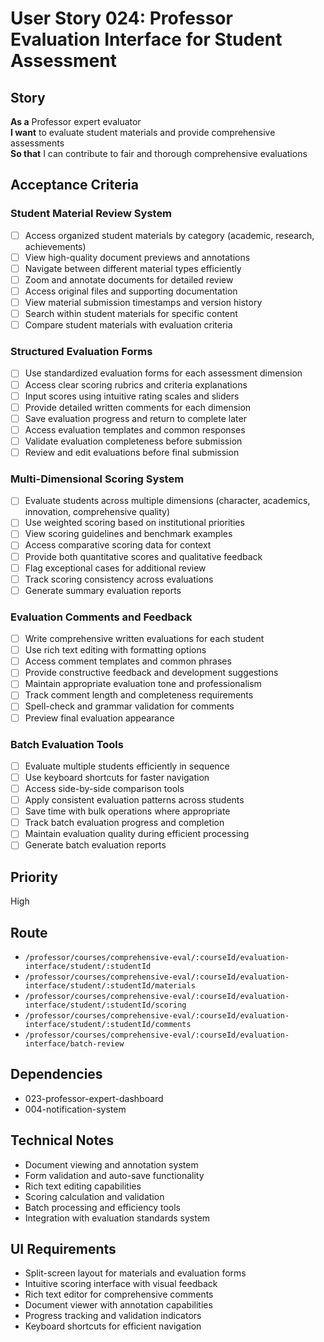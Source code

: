 # User Story 024: Professor Evaluation Interface for Student Assessment

## Story
**As a** Professor expert evaluator  
**I want** to evaluate student materials and provide comprehensive assessments  
**So that** I can contribute to fair and thorough comprehensive evaluations

## Acceptance Criteria

### Student Material Review System
- [ ] Access organized student materials by category (academic, research, achievements)
- [ ] View high-quality document previews and annotations
- [ ] Navigate between different material types efficiently
- [ ] Zoom and annotate documents for detailed review
- [ ] Access original files and supporting documentation
- [ ] View material submission timestamps and version history
- [ ] Search within student materials for specific content
- [ ] Compare student materials with evaluation criteria

### Structured Evaluation Forms
- [ ] Use standardized evaluation forms for each assessment dimension
- [ ] Access clear scoring rubrics and criteria explanations
- [ ] Input scores using intuitive rating scales and sliders
- [ ] Provide detailed written comments for each dimension
- [ ] Save evaluation progress and return to complete later
- [ ] Access evaluation templates and common responses
- [ ] Validate evaluation completeness before submission
- [ ] Review and edit evaluations before final submission

### Multi-Dimensional Scoring System
- [ ] Evaluate students across multiple dimensions (character, academics, innovation, comprehensive quality)
- [ ] Use weighted scoring based on institutional priorities
- [ ] View scoring guidelines and benchmark examples
- [ ] Access comparative scoring data for context
- [ ] Provide both quantitative scores and qualitative feedback
- [ ] Flag exceptional cases for additional review
- [ ] Track scoring consistency across evaluations
- [ ] Generate summary evaluation reports

### Evaluation Comments and Feedback
- [ ] Write comprehensive written evaluations for each student
- [ ] Use rich text editing with formatting options
- [ ] Access comment templates and common phrases
- [ ] Provide constructive feedback and development suggestions
- [ ] Maintain appropriate evaluation tone and professionalism
- [ ] Track comment length and completeness requirements
- [ ] Spell-check and grammar validation for comments
- [ ] Preview final evaluation appearance

### Batch Evaluation Tools
- [ ] Evaluate multiple students efficiently in sequence
- [ ] Use keyboard shortcuts for faster navigation
- [ ] Access side-by-side comparison tools
- [ ] Apply consistent evaluation patterns across students
- [ ] Save time with bulk operations where appropriate
- [ ] Track batch evaluation progress and completion
- [ ] Maintain evaluation quality during efficient processing
- [ ] Generate batch evaluation reports

## Priority
High

## Route
- `/professor/courses/comprehensive-eval/:courseId/evaluation-interface/student/:studentId`
- `/professor/courses/comprehensive-eval/:courseId/evaluation-interface/student/:studentId/materials`
- `/professor/courses/comprehensive-eval/:courseId/evaluation-interface/student/:studentId/scoring`
- `/professor/courses/comprehensive-eval/:courseId/evaluation-interface/student/:studentId/comments`
- `/professor/courses/comprehensive-eval/:courseId/evaluation-interface/batch-review`

## Dependencies
- 023-professor-expert-dashboard
- 004-notification-system

## Technical Notes
- Document viewing and annotation system
- Form validation and auto-save functionality
- Rich text editing capabilities
- Scoring calculation and validation
- Batch processing and efficiency tools
- Integration with evaluation standards system

## UI Requirements
- Split-screen layout for materials and evaluation forms
- Intuitive scoring interface with visual feedback
- Rich text editor for comprehensive comments
- Document viewer with annotation capabilities
- Progress tracking and validation indicators
- Keyboard shortcuts for efficient navigation
